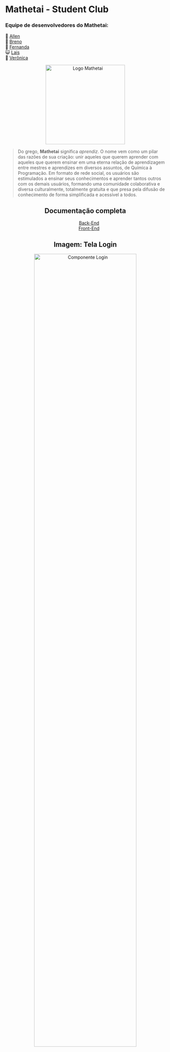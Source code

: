 # Mathetai - Student Club
### Equipe de desenvolvedores do Mathetai:
🐼 [Allen]
<br>
🐯 [Breno]
<br>
🐶 [Fernanda]
<br>
😺 [Lais]
<br>
🦊 [Verônica]

<p align="center"><img align="center" alt = "Logo Mathetai" width = "250px" src = "https://i.imgur.com/jIRX2qx.png" /></p>

> Do grego, <strong>Mathetai</strong> significa <em>aprendiz</em>. O nome vem como um pilar das razões de sua criação: unir aqueles que querem aprender com aqueles que querem ensinar em uma eterna relação de aprendizagem entre mestres e aprendizes em diversos assuntos, de Química à Programação. Em formato de rede social, os usuários são estimulados a ensinar seus conhecimentos e aprender tantos outros com os demais usuários, formando uma comunidade colaborativa e diversa culturalmente, totalmente gratuita e que presa pela difusão de conhecimento de forma simplificada e acessível a todos.

<h2 align="center">Documentação completa</h2> 

<ul align="center">
      <a href="https://github.com/vnalmenara/Projeto-Integrador-Rede-Social-Educacao/blob/main/documentacao/documentacao.md">Back-End</a> <br>
      <a href="https://github.com/vnalmenara/Projeto-Integrador-Rede-Social-Educacao-Front-End/tree/main/documentation">Front-End</a>  
</ul>

<h2 align="center">Imagem: Tela Login</h2> 
<p align="center"><img align = "center" alt = "Componente Login" width="80%" src = "https://i.imgur.com/rvLojc0.jpg" /></p>

<h2 align="center">Tenha você também a experiência de ser um Mathetaiano!</h2> 
<p align="center"><img align = "center" alt = "Componente Login" width="30%" src = "https://i.imgur.com/HDn3PFL.jpg" /></p>


[allen]: <https://github.com/AllenLVieira/>
[breno]: <https://github.com/BrenoNoccioli/>
[fernanda]: <https://github.com/fernandaferraz951/>
[lais]: <https://github.com/LaisLimaSantos/>
[verônica]: <https://github.com/vnalmenara/>

